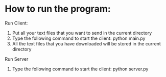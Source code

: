 # How to run the program:

Run Client:
1. Put all your text files that you want to send in the current directory
2. Type the following command to start the client: python main.py
3. All the text files that you have downloaded will be stored in the current directory

Run Server
1. Type the following command to start the client: python server.py